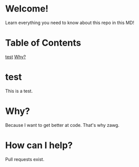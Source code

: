 # Welcome!
Learn everything you need to know about this repo in this MD!
# Table of Contents
[test](https://www.github.com/sorenado/test#test)
[Why?](https://www.github.com/sorenado/test#why)

# test
This is a test.
# Why?
Because I want to get better at code. That's why zawg.
# How can I help?
Pull requests exist.

